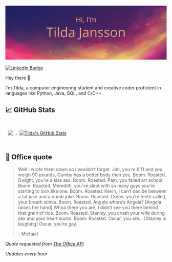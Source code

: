 ![Tilda's GitHub Banner](./assets/GitHubHeader.png)

[![LinkedIn Badge](https://img.shields.io/badge/LinkedIn-Profile-informational?style=flat&logo=linkedin&logoColor=white&color=0D76A8)](https://www.linkedin.com/in/tilda-jansson/)

Hey there 👋

I'm Tilda, a computer engineering student and creative coder proficient in languages like Python, Java, SQL, and C/C++.


## &#x1f4c8; GitHub Stats

<br>

<a href="https://github.com/Tilda-Jansson">
  <img align="center" style="margin:0.5rem" src="https://github-readme-stats.vercel.app/api/top-langs/?username=Tilda-Jansson&hide=html,css&title_color=ffffff&text_color=c9cacc&icon_color=4AB197&bg_color=1A2B34" />
</a>

<a href="https://github.com/Tilda-Jansson">
  <img align="center" style="margin:0.5rem" src="https://github-readme-stats.vercel.app/api?username=Tilda-Jansson&show_icons=true&line_height=27&count_private=true&title_color=ffffff&text_color=c9cacc&icon_color=4AB097&bg_color=1A2B34" alt="Tilda's GitHub Stats" />
</a>

<br>
<br>

## 📣 Office quote

> Well I wrote them down so I wouldn’t forget. Jim, you’re 6’11 and you weigh 90 pounds, Gumby has a better body than you. Boom. Roasted. Dwight, you’re a kiss ass. Boom. Roasted. Pam, you failed art school. Boom. Roasted. Meredith, you’ve slept with so many guys you’re starting to look like one. Boom. Roasted. Kevin, I can’t decide between a fat joke and a dumb joke. Boom. Roasted. Creed, you’re teeth called, your breath stinks. Boom. Roasted. Angela where’s Angela? [Angela raises her hand] Whoa there you are, I didn’t see you there behind that grain of rice. Boom. Roasted. Stanley, you crush your wife during sex and your heart sucks. Boom. Roasted. Oscar, you are… [Stanley is laughing] Oscar, you’re gay.
>
> <p>- Michael</p>

_Quote requested from [The Office API](https://the-office.fly.dev/)_

*Updates every hour*
<br>
